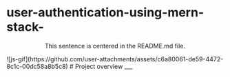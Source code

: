 # user-authentication-using-mern-stack-
<p align="center">This sentence is centered in the README.md file.</p>
![js-gif](https://github.com/user-attachments/assets/c6a80061-de59-4472-8c1c-00dc58a8b5c8)
# Project overview
___
